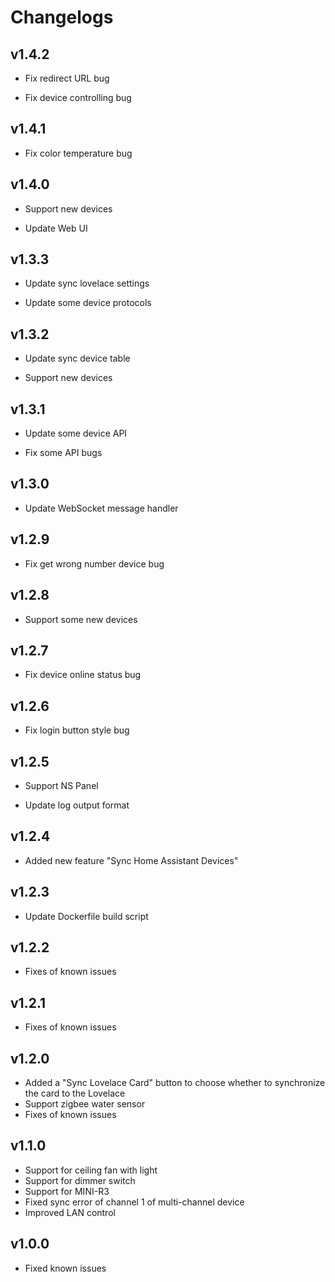 # Changelogs

## v1.4.2

-   Fix redirect URL bug

-   Fix device controlling bug

## v1.4.1

-   Fix color temperature bug

## v1.4.0

-   Support new devices

-   Update Web UI

## v1.3.3

-   Update sync lovelace settings

-   Update some device protocols

## v1.3.2

-   Update sync device table

-   Support new devices

## v1.3.1

-   Update some device API

-   Fix some API bugs

## v1.3.0

-   Update WebSocket message handler

## v1.2.9

-   Fix get wrong number device bug

## v1.2.8

-   Support some new devices

## v1.2.7

-   Fix device online status bug

## v1.2.6

-   Fix login button style bug

## v1.2.5

-   Support NS Panel

-   Update log output format

## v1.2.4

-   Added new feature "Sync Home Assistant Devices"

## v1.2.3

-   Update Dockerfile build script

## v1.2.2

-   Fixes of known issues

## v1.2.1

-   Fixes of known issues

## v1.2.0

-   Added a "Sync Lovelace Card" button to choose whether to synchronize the  card to the Lovelace
-   Support zigbee water sensor
-   Fixes of known issues

## v1.1.0

-   Support for ceiling fan with light
-   Support for dimmer switch
-   Support for MINI-R3
-   Fixed sync error of channel 1 of multi-channel device
-   Improved LAN control

## v1.0.0

-   Fixed known issues
